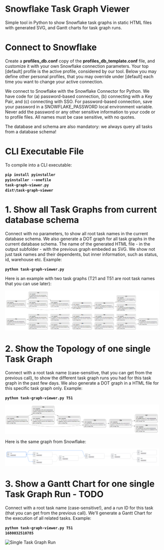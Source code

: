 Snowflake Task Graph Viewer
===========================

Simple tool in Python to show Snowflake task graphs in static HTML files with generated SVG, and Gantt charts for task graph runs.

# Connect to Snowflake

Create a **profiles_db.conf** copy of the **profiles_db_template.conf** file, and customize it with your own Snowflake connection parameters. Your top [default] profile is the active profile, considered by our tool. Below you may define other personal profiles, that you may override under [default] each time you want to change your active connection.

We connect to Snowflake with the Snowflake Connector for Python. We have code for (a) password-based connection, (b) connecting with a Key Pair, and (c) connecting with SSO. For password-based connection, save your password in a SNOWFLAKE_PASSWORD local environment variable. Never add the password or any other sensitive information to your code or to profile files. All names must be case sensitive, with no quotes.

The database and schema are also mandatory: we always query all tasks from a database schema!

# CLI Executable File

To compile into a CLI executable:

**<code>pip install pyinstaller</code>**  
**<code>pyinstaller --onefile task-graph-viewer.py</code>**  
**<code>dist\task-graph-viewer</code>**  

# 1. Show all Task Graphs from current database schema

Connect with no parameters, to show all root task names in the current database schema. We also generate a DOT graph for all task graphs in the current database schema. The name of the generated HTML file - in the output subfolder - with the previous graph embeded as SVG. We show not just task names and their dependents, but inner information, such as status, id, warehouse etc. Example:
 
**<code>python task-graph-viewer.py</code>**  

Here is an example with two task graphs (T21 and T51 are root task names that you can use later):

![All Task Graphs](/images/schema-tasks.png)

# 2. Show the Topology of one single Task Graph

Connect with a root task name (case-sensitive, that you can get from the previous call), to show the different task graph runs you had for this task graph in the past few days. We also generate a DOT graph in a HTML file for this specific task graph only. Example:

**<code>python task-graph-viewer.py T51</code>**  

![Single Task Graph](/images/task-graph-51.png)

Here is the same graph from Snowflake:

![Single Task Graph in Snowflake](/images/task-graph-snowflake-T51.png)

# 3. Show a Gantt Chart for one single Task Graph Run - TODO

Connect with a root task name (case-sensitive!), and a run ID for this task (that you can get from the previous call). We'll generate a Gantt Chart for the execution of all related tasks. Example:

**<code>python task-graph-viewer.py T51 1680032510785</code>**  

![Single Task Graph Run](/images/task-graph-run-51.png)
